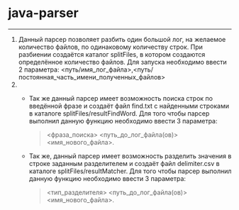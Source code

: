 # java-parser #
---
1.  Данный парсер позволяет разбить один большой лог, на желаемое количество файлов, по одинаковому количеству строк.
При разбиении создаётся каталог splitFiles, в котором создаются определённое количество файлов.
Для запуска необходимо ввести 2 параметра: <путь/имя_лог_файла>,<путь/постоянная_часть_имени_полученных_файлов>
2. - Так же данный парсер имеет возможность поиска строк по введённой фразе и создаёт файл find.txt с найденными строками в каталоге splitFiles/resultFindWord.
Для того чтобы парсер выполнил данную функцию необходимо ввести 3 параметра:
        > <фраза_поиска> <путь_до_лог_файла(ов)> <имя_нового_файла>.

    - Так же, данный парсер имеет возможность разделить значения в строке заданным разделителем и создаёт файл delimiter.csv в каталоге splitFiles/resultMatcher.
Для того чтобы парсер выполнил данную функцию необходимо ввести 3 параметра:
        > <тип_разделителя> <путь_до_лог_файла(ов)> <имя_нового_файла>.